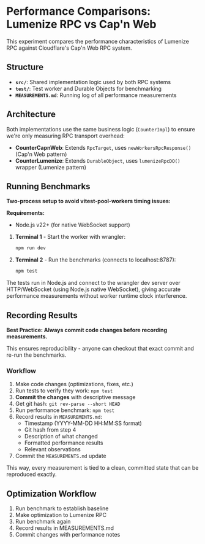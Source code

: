 # Performance Comparisons: Lumenize RPC vs Cap'n Web

This experiment compares the performance characteristics of Lumenize RPC against Cloudflare's Cap'n Web RPC system.

## Structure

- **`src/`**: Shared implementation logic used by both RPC systems
- **`test/`**: Test worker and Durable Objects for benchmarking
- **`MEASUREMENTS.md`**: Running log of all performance measurements

## Architecture

Both implementations use the same business logic (`CounterImpl`) to ensure we're only measuring RPC transport overhead:

- **CounterCapnWeb**: Extends `RpcTarget`, uses `newWorkersRpcResponse()` (Cap'n Web pattern)
- **CounterLumenize**: Extends `DurableObject`, uses `lumenizeRpcDO()` wrapper (Lumenize pattern)

## Running Benchmarks

**Two-process setup to avoid vitest-pool-workers timing issues:**

**Requirements:**
- Node.js v22+ (for native WebSocket support)

1. **Terminal 1** - Start the worker with wrangler:
   ```bash
   npm run dev
   ```

2. **Terminal 2** - Run the benchmarks (connects to localhost:8787):
   ```bash
   npm test
   ```

The tests run in Node.js and connect to the wrangler dev server over HTTP/WebSocket (using Node.js native WebSocket), giving accurate performance measurements without worker runtime clock interference.

## Recording Results

**Best Practice: Always commit code changes before recording measurements.**

This ensures reproducibility - anyone can checkout that exact commit and re-run the benchmarks.

### Workflow

1. Make code changes (optimizations, fixes, etc.)
2. Run tests to verify they work: `npm test`
3. **Commit the changes** with descriptive message
4. Get git hash: `git rev-parse --short HEAD`
5. Run performance benchmark: `npm test`
6. Record results in `MEASUREMENTS.md`:
   - Timestamp (YYYY-MM-DD HH:MM:SS format)
   - Git hash from step 4
   - Description of what changed
   - Formatted performance results
   - Relevant observations
7. Commit the `MEASUREMENTS.md` update

This way, every measurement is tied to a clean, committed state that can be reproduced exactly.

## Optimization Workflow

1. Run benchmark to establish baseline
2. Make optimization to Lumenize RPC
3. Run benchmark again
4. Record results in MEASUREMENTS.md
5. Commit changes with performance notes
